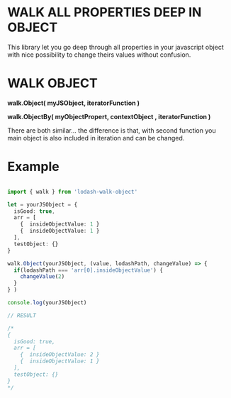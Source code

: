 # WALK ALL PROPERTIES DEEP IN OBJECT

This library let you go deep through all 
properties in your javascript object with
nice possibility to change theirs values
without confusion.

# WALK OBJECT

**walk.Object( myJSObject, iteratorFunction )**

**walk.ObjectBy( myObjectPropert, contextObject  , iteratorFunction )**

There are both similar... the difference is 
that, with second function you main object 
is also included in iteration and can be changed.

# Example

```ts

import { walk } from 'lodash-walk-object'

let = yourJSObject = {
  isGood: true,
  arr = [ 
    {  insideObjectValue: 1 } 
    {  insideObjectValue: 1 } 
  ],
  testObject: {}
}

walk.Object(yourJSObject, (value, lodashPath, changeValue) => {
  if(lodashPath === 'arr[0].insideObjectValue') {
    changeValue(2)
  }
} )

console.log(yourJSObject)

// RESULT

/*
{
  isGood: true,
  arr = [ 
    {  insideObjectValue: 2 } 
    {  insideObjectValue: 1 } 
  ],
  testObject: {}
}
*/

```

